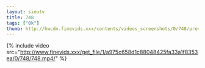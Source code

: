 ```yaml
--- 
layout: sieutv
title: 748
tags: ["0k"]
thumb: http://hwcdn.finevids.xxx/contents/videos_screenshots/0/748/preview.mp4.jpg
---
```

{% include video src="http://www.finevids.xxx/get_file/1/a975c658d1c88048425fa33a1f8353ea/0/748/748.mp4/" %} 
